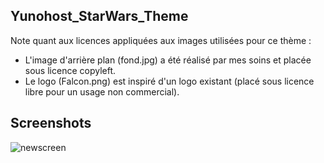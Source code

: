 ## Yunohost_StarWars_Theme

Note quant aux licences appliquées aux images utilisées pour ce thème :
- L'image d'arrière plan (fond.jpg) a été réalisé par mes soins et placée sous licence copyleft.
- Le logo (Falcon.png) est inspiré d'un logo existant (placé sous licence libre pour un usage non commercial).

## Screenshots

![newscreen](https://forum.yunohost.org/uploads/default/optimized/2X/c/c6e4914768e32ace8b0c700b6a673666ca66eb33_2_690x344.jpeg)
